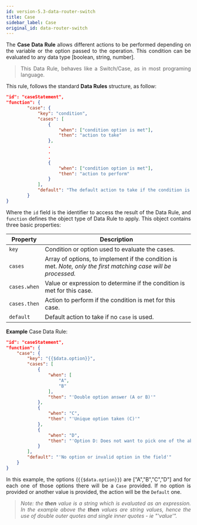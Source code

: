 ```yaml
---
id: version-5.3-data-router-switch
title: Case
sidebar_label: Case
original_id: data-router-switch
---
```


<div style="text-align: justify">

The **Case Data Rule** allows different actions to be performed depending on the variable or the option passed to the operation. This condition can be evaluated to any data type [boolean, string, number].

> This Data Rule, behaves like a Switch/Case, as in most programing language.

This rule, follows the standard **Data Rules** structure, as follow:

```json
"id": "caseStatement",
"function": {
        "case": {
            "key": "condition",
            "cases": [
                {
                    "when": ["condition option is met"],
                    "then": "action to take"
                },
                .
                .
                .
                {
                    "when": ["condition option is met"],
                    "then": "action to perform"
                }
            ],
            "default": "The default action to take if the condition is not met"
        }
}
```

Where the `id` field is the identifier to access the result of the Data Rule, and `function` defines the object type of Data Rule to apply. This object contains three basic properties:

| Property  | Description                                            |
| --------- | ------------------------------------------------------ |
| `key`     | Condition or option used to evaluate the cases.              |
| `cases`   | Array of options, to implement if the condition is met. _Note, only the first matching case will be processed._|
| `cases.when`   | Value or expression to determine if the condition is met for this case. |
| `cases.then`   | Action to perform if the condition is met for this case. |
| `default` | Default action to take if no `case` is used.            |

**Example** Case Data Rule:

```json
"id": "caseStatement",
"function": {
    "case": {
        "key": "{{$data.option}}",
        "cases": [
            {
                "when": [
                    "A",
                    "B"
                ],
                "then": "'Double option answer (A or B)'"
            },
            {
                "when": "C",
                "then": "'Unique option taken (C)'"
            },
            {
                "when": "D",
                "then": "'Option D: Does not want to pick one of the above'"
            }
        ],
        "default": "'No option or invalid option in the field'"
    }
}
```

In this example, the options (`{{$data.option}}`) are ["A","B","C","D"] and for each one of those options there will be a `Case` provided. If no option is provided or another value is provided, the action will be the `Default` one.

> _Note: the **then** value is a string which is evaluated as an expression. In the example above the **then** values are string values, hence the use of double outer quotes and single inner quotes - ie "'value'"._
